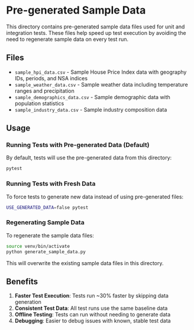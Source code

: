 # Pre-generated Sample Data

This directory contains pre-generated sample data files used for unit and integration tests. These files help speed up test execution by avoiding the need to regenerate sample data on every test run.

## Files

- `sample_hpi_data.csv` - Sample House Price Index data with geography IDs, periods, and NSA indices
- `sample_weather_data.csv` - Sample weather data including temperature ranges and precipitation
- `sample_demographics_data.csv` - Sample demographic data with population statistics
- `sample_industry_data.csv` - Sample industry composition data

## Usage

### Running Tests with Pre-generated Data (Default)

By default, tests will use the pre-generated data from this directory:

```bash
pytest
```

### Running Tests with Fresh Data

To force tests to generate new data instead of using pre-generated files:

```bash
USE_GENERATED_DATA=false pytest
```

### Regenerating Sample Data

To regenerate the sample data files:

```bash
source venv/bin/activate
python generate_sample_data.py
```

This will overwrite the existing sample data files in this directory.

## Benefits

1. **Faster Test Execution**: Tests run ~30% faster by skipping data generation
2. **Consistent Test Data**: All test runs use the same baseline data
3. **Offline Testing**: Tests can run without needing to generate data
4. **Debugging**: Easier to debug issues with known, stable test data